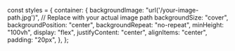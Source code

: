 const styles = {
  container: {
    backgroundImage: "url('/your-image-path.jpg')", // Replace with your actual image path
    backgroundSize: "cover",
    backgroundPosition: "center",
    backgroundRepeat: "no-repeat",
    minHeight: "100vh",
    display: "flex",
    justifyContent: "center",
    alignItems: "center",
    padding: "20px",
  },
};

